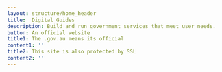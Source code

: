 ```yaml
---
layout: structure/home_header
title:  Digital Guides
description: Build and run government services that meet user needs.
button: An official website
title1: The .gov.au means its official
content1: ''
title2: This site is also protected by SSL
content2: ''
---
```

